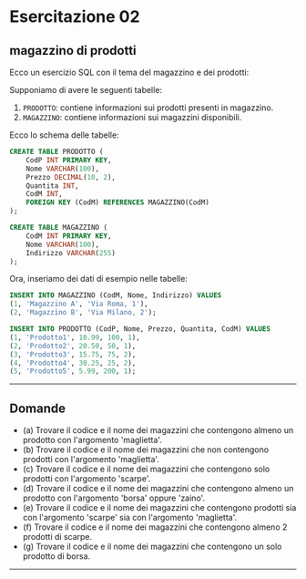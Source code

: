 # Esercitazione 02

## magazzino di prodotti

Ecco un esercizio SQL con il tema del magazzino e dei prodotti:

Supponiamo di avere le seguenti tabelle:

1. `PRODOTTO`: contiene informazioni sui prodotti presenti in magazzino.
2. `MAGAZZINO`: contiene informazioni sui magazzini disponibili.

Ecco lo schema delle tabelle:

```sql
CREATE TABLE PRODOTTO (
    CodP INT PRIMARY KEY,
    Nome VARCHAR(100),
    Prezzo DECIMAL(10, 2),
    Quantita INT,
    CodM INT,
    FOREIGN KEY (CodM) REFERENCES MAGAZZINO(CodM)
);

CREATE TABLE MAGAZZINO (
    CodM INT PRIMARY KEY,
    Nome VARCHAR(100),
    Indirizzo VARCHAR(255)
);
```

Ora, inseriamo dei dati di esempio nelle tabelle:

```sql
INSERT INTO MAGAZZINO (CodM, Nome, Indirizzo) VALUES
(1, 'Magazzino A', 'Via Roma, 1'),
(2, 'Magazzino B', 'Via Milano, 2');

INSERT INTO PRODOTTO (CodP, Nome, Prezzo, Quantita, CodM) VALUES
(1, 'Prodotto1', 10.99, 100, 1),
(2, 'Prodotto2', 20.50, 50, 1),
(3, 'Prodotto3', 15.75, 75, 2),
(4, 'Prodotto4', 30.25, 25, 2),
(5, 'Prodotto5', 5.99, 200, 1);
```

---

## Domande

- (a) Trovare il codice e il nome dei magazzini che contengono almeno un prodotto con l'argomento 'maglietta'.
- (b) Trovare il codice e il nome dei magazzini che non contengono prodotti con l'argomento 'maglietta'.
- (c) Trovare il codice e il nome dei magazzini che contengono solo prodotti con l'argomento 'scarpe'.
- (d) Trovare il codice e il nome dei magazzini che contengono almeno un prodotto con l'argomento 'borsa' oppure 'zaino'.
- (e) Trovare il codice e il nome dei magazzini che contengono prodotti sia con l'argomento 'scarpe' sia con l'argomento 'maglietta'.
- (f) Trovare il codice e il nome dei magazzini che contengono almeno 2 prodotti di scarpe.
- (g) Trovare il codice e il nome dei magazzini che contengono un solo prodotto di borsa.

---
